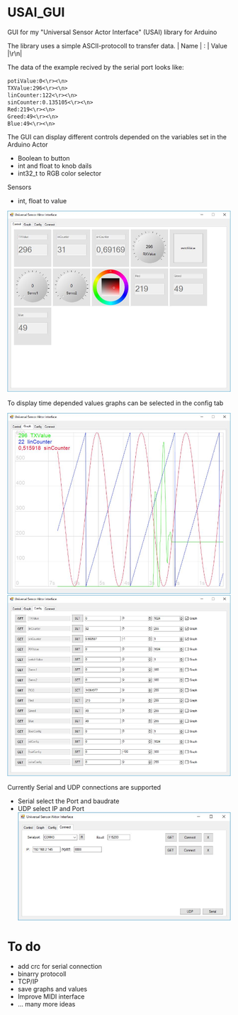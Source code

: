 # USAI_GUI
GUI for my "Universal Sensor Actor Interface" (USAI) library for Arduino

The library uses a simple ASCII-protocoll to transfer data.
| Name | : | Value |\r\n|

The data of the example recived by the serial port looks like:
```
potiValue:0<\r><\n>
TXValue:296<\r><\n>
linCounter:122<\r><\n>
sinCounter:0.135105<\r><\n>
Red:219<\r><\n>
Greed:49<\r><\n>
Blue:49<\r><\n>
```

The GUI can display different controls depended on the variables set in the Arduino
Actor
- Boolean to button
- int and float to knob dails
- int32_t to RGB color selector

Sensors
- int, float to value

![lidarsee](images/USAI_GUI_controls.jpg)

To display time depended values graphs can be selected in the config tab

![lidarsee](images/USAI_GUI_graph.jpg)
![lidarsee](images/USAI_GUI_Config.jpg)

Currently Serial and UDP connections are supported
- Serial select the Port and baudrate
- UDP select IP and Port
![lidarsee](images/USAI_GUI_Connect.jpg)

# To do
- add crc for serial connection
- binarry protocoll
- TCP/IP
- save graphs and values
- Improve MIDI interface
- ... many more ideas 

